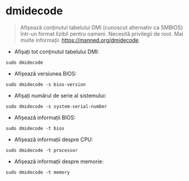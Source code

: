 # dmidecode

> Afișează conținutul tabelului DMI (cunoscut alternativ ca SMBIOS) într-un format lizibil pentru oameni.
> Necesită privilegii de root.
> Mai multe informații: <https://manned.org/dmidecode>.

- Afișați tot conținutul tabelului DMI:

`sudo dmidecode`

- Afișează versiunea BIOS:

`sudo dmidecode -s bios-version`

- Afișați numărul de serie al sistemului:

`sudo dmidecode -s system-serial-number`

- Afișează informații BIOS:

`sudo dmidecode -t bios`

- Afișează informații despre CPU:

`sudo dmidecode -t processor`

- Afișează informații despre memorie:

`sudo dmidecode -t memory`
